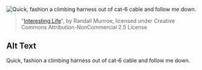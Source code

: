 ![Quick, fashion a climbing harness out of cat-6 cable and follow me down.](https://imgs.xkcd.com/comics/interesting_life.png)
> "[Interesting Life](https://xkcd.com/308/)", by Randall Munroe, licensed under Creative Commons Attribution-NonCommercial 2.5 License

## Alt Text
Quick, fashion a climbing harness out of cat-6 cable and follow me down.
